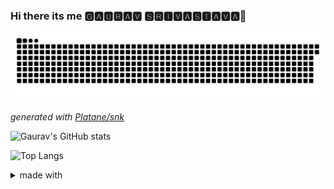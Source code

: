 ### Hi there its me 🅶🅰🆄🆁🅰🆅 🆂🆁🅸🆅🅰🆂🆃🅰🆅🅰👋

<!-- ![Snake animation](https://github.com/kd2-80161/kd2-80161/blob/output/github-contribution-grid-snake-dark.svg) -->

<picture>
  <source media="(prefers-color-scheme: dark)" srcset="https://raw.githubusercontent.com/gs1719/gs1719/output/github-contribution-grid-snake-dark.svg">
  <source media="(prefers-color-scheme: light)" srcset="https://raw.githubusercontent.com/gs1719/gs1719/output/github-contribution-grid-snake.svg">
  <img alt="github contribution grid snake animation" src="https://raw.githubusercontent.com/gs1719/gs1719/output/github-contribution-grid-snake.svg">
</picture>

_generated with [Platane/snk](https://github.com/Platane/snk)_


![Gaurav's GitHub stats](https://github-readme-stats.vercel.app/api?username=kd2-80161&theme=dark&show_icons=true)

![Top Langs](https://github-readme-stats.vercel.app/api/top-langs/?username=kd2-80161&layout=compact&theme=dark&hide_border=true)

   <details>
    <summary>made with </summary>
   <p>
     
   [Snake](https://blog.arnabghosh.me/add-github-dark-snake-animation-readme)
   
   [Statistics](https://github.com/anuraghazra/github-readme-stats)

   >golden rule when you find the md syntax is not working just give spaces horizontally or vertically :wink:
   
 </p>
  </details>




<!--  <details>
    <summary>Snake </summary>
   <p>
   
   </p>
  </details>
-->


<!--
**kd2-80161/kd2-80161** is a ✨ _special_ ✨ repository because its `README.md` (this file) appears on your GitHub profile.

Here are some ideas to get you started:

- 🔭 I’m currently working on ...
- 🌱 I’m currently learning ...
- 👯 I’m looking to collaborate on ...
- 🤔 I’m looking for help with ...
- 💬 Ask me about ...
- 📫 How to reach me: ...
- 😄 Pronouns: ...
- ⚡ Fun fact: ...
-->
